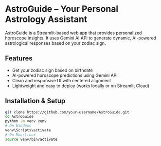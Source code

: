 # AstroGuide – Your Personal Astrology Assistant

AstroGuide is a Streamlit-based web app that provides personalized horoscope insights. It uses Gemini AI API to generate dynamic, AI-powered astrological responses based on your zodiac sign.

## Features
-  Get your zodiac sign based on birthdate
-  AI-powered horoscope predictions using Gemini API
-  Clean and responsive UI with centered alignment
-  Lightweight and easy to deploy (works locally or on Streamlit Cloud)

## Installation & Setup
```bash
git clone https://github.com/your-username/AstroGuide.git
cd AstroGuide
python -m venv venv
# On Windows
venv\Scripts\activate
# On Mac/Linux
source venv/bin/activate



